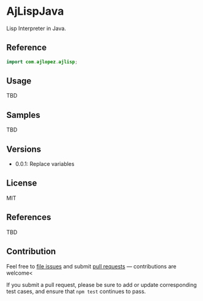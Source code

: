 # AjLispJava

Lisp Interpreter in Java.

## Reference

```java
import com.ajlopez.ajlisp;
```

## Usage

TBD

## Samples

TBD

## Versions

- 0.0.1: Replace variables

## License

MIT

## References

TBD

## Contribution

Feel free to [file issues](https://github.com/ajlopez/AjLispJava) and submit
[pull requests](https://github.com/ajlopez/AjLispJava/pulls) — contributions are
welcome<

If you submit a pull request, please be sure to add or update corresponding
test cases, and ensure that `npm test` continues to pass.


